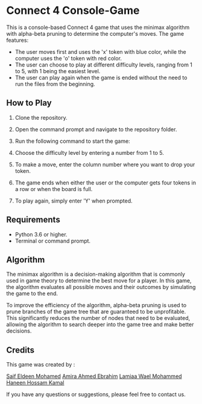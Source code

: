 # Connect 4 Console-Game

This is a console-based Connect 4 game that uses the minimax algorithm with alpha-beta pruning to determine the computer's moves. The game features:

- The user moves first and uses the 'x' token with blue color, while the computer uses the 'o' token with red color.
- The user can choose to play at different difficulty levels, ranging from 1 to 5, with 1 being the easiest level.
- The user can play again when the game is ended without the need to run the files from the beginning.

## How to Play

1. Clone the repository.
2. Open the command prompt and navigate to the repository folder.
3. Run the following command to start the game: 


4. Choose the difficulty level by entering a number from 1 to 5.
5. To make a move, enter the column number where you want to drop your token.
6. The game ends when either the user or the computer gets four tokens in a row or when the board is full.
7. To play again, simply enter 'Y' when prompted.

## Requirements

- Python 3.6 or higher.
- Terminal or command prompt.

## Algorithm

The minimax algorithm is a decision-making algorithm that is commonly used in game theory to determine the best move for a player. In this game, the algorithm evaluates all possible moves and their outcomes by simulating the game to the end.

To improve the efficiency of the algorithm, alpha-beta pruning is used to prune branches of the game tree that are guaranteed to be unprofitable. This significantly reduces the number of nodes that need to be evaluated, allowing the algorithm to search deeper into the game tree and make better decisions.

## Credits

This game was created by :

[Saif Eldeen Mohamed](https://github.com/saifeldeen51) 
[Amira Ahmed Ebrahim]()
[Lamiaa Wael Mohammed](https://github.com/lamiaa21)
[Haneen Hossam Kamal](https://github.com/Haneen7502)

If you have any questions or suggestions, please feel free to contact us.
